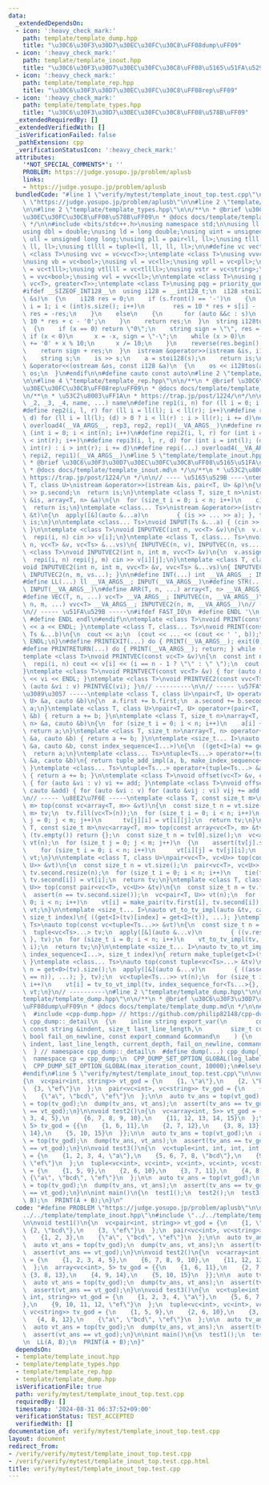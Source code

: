 ```yaml
---
data:
  _extendedDependsOn:
  - icon: ':heavy_check_mark:'
    path: template/template_dump.hpp
    title: "\u30C6\u30F3\u30D7\u30EC\u30FC\u30C8\uFF08dump\uFF09"
  - icon: ':heavy_check_mark:'
    path: template/template_inout.hpp
    title: "\u30C6\u30F3\u30D7\u30EC\u30FC\u30C8\uFF08\u5165\u51FA\u529B\uFF09"
  - icon: ':heavy_check_mark:'
    path: template/template_rep.hpp
    title: "\u30C6\u30F3\u30D7\u30EC\u30FC\u30C8\uFF08rep\uFF09"
  - icon: ':heavy_check_mark:'
    path: template/template_types.hpp
    title: "\u30C6\u30F3\u30D7\u30EC\u30FC\u30C8\uFF08\u578B\uFF09"
  _extendedRequiredBy: []
  _extendedVerifiedWith: []
  _isVerificationFailed: false
  _pathExtension: cpp
  _verificationStatusIcon: ':heavy_check_mark:'
  attributes:
    '*NOT_SPECIAL_COMMENTS*': ''
    PROBLEM: https://judge.yosupo.jp/problem/aplusb
    links:
    - https://judge.yosupo.jp/problem/aplusb
  bundledCode: "#line 1 \"verify/mytest/template_inout_top.test.cpp\"\n#define PROBLEM\
    \ \"https://judge.yosupo.jp/problem/aplusb\"\n\n#line 2 \"template/template_inout.hpp\"\
    \n\n#line 2 \"template/template_types.hpp\"\n\n/**\n * @brief \u30C6\u30F3\u30D7\
    \u30EC\u30FC\u30C8\uFF08\u578B\uFF09\n * @docs docs/template/template_types.md\n\
    \ */\n\n#include <bits/stdc++.h>\nusing namespace std;\n\nusing ll = long long;\n\
    using dbl = double;\nusing ld = long double;\nusing uint = unsigned int;\nusing\
    \ ull = unsigned long long;\nusing pll = pair<ll, ll>;\nusing tlll = tuple<ll,\
    \ ll, ll>;\nusing tllll = tuple<ll, ll, ll, ll>;\n\n#define vc vector\ntemplate\
    \ <class T>\nusing vvc = vc<vc<T>>;\ntemplate <class T>\nusing vvvc = vc<vc<vc<T>>>;\n\
    \nusing vb = vc<bool>;\nusing vl = vc<ll>;\nusing vpll = vc<pll>;\nusing vtlll\
    \ = vc<tlll>;\nusing vtllll = vc<tllll>;\nusing vstr = vc<string>;\nusing vvb\
    \ = vvc<bool>;\nusing vvl = vvc<ll>;\n\ntemplate <class T>\nusing pql = priority_queue<T,\
    \ vc<T>, greater<T>>;\ntemplate <class T>\nusing pqg = priority_queue<T>;\n\n\
    #ifdef __SIZEOF_INT128__\n  using i128 = __int128_t;\n  i128 stoi128(const string\
    \ &s)\n  {\n    i128 res = 0;\n    if (s.front() == '-')\n    {\n      for (int\
    \ i = 1; i < (int)s.size(); i++)\n        res = 10 * res + s[i] - '0';\n     \
    \ res = -res;\n    }\n    else\n    {\n      for (auto &&c : s)\n        res =\
    \ 10 * res + c - '0';\n    }\n    return res;\n  }\n  string i128tos(i128 x)\n\
    \  {\n    if (x == 0) return \"0\";\n    string sign = \"\", res = \"\";\n   \
    \ if (x < 0)\n      x = -x, sign = \"-\";\n    while (x > 0)\n    {\n      res\
    \ += '0' + x % 10;\n      x /= 10;\n    }\n    reverse(res.begin(), res.end());\n\
    \    return sign + res;\n  }\n  istream &operator>>(istream &is, i128 &a)\n  {\n\
    \    string s;\n    is >> s;\n    a = stoi128(s);\n    return is;\n  }\n  ostream\
    \ &operator<<(ostream &os, const i128 &a)\n  {\n    os << i128tos(a);\n    return\
    \ os;\n  }\n#endif\n\n#define cauto const auto\n#line 2 \"template/template_rep.hpp\"\
    \n\n#line 4 \"template/template_rep.hpp\"\n\n/**\n * @brief \u30C6\u30F3\u30D7\
    \u30EC\u30FC\u30C8\uFF08rep\uFF09\n * @docs docs/template/template_rep.md\n */\n\
    \n/**\n * \u53C2\u8003\uFF1A\n * https://trap.jp/post/1224/\n*/\n\n#define overload4(_1,\
    \ _2, _3, _4, name, ...) name\n#define rep1(i, n) for (ll i = 0; i < ll(n); i++)\n\
    #define rep2(i, l, r) for (ll i = ll(l); i < ll(r); i++)\n#define rep3(i, l, r,\
    \ d) for (ll i = ll(l); (d) > 0 ? i < ll(r) : i > ll(r); i += d)\n#define rep(...)\
    \ overload4(__VA_ARGS__, rep3, rep2, rep1)(__VA_ARGS__)\n#define repi1(i, n) for\
    \ (int i = 0; i < int(n); i++)\n#define repi2(i, l, r) for (int i = int(l); i\
    \ < int(r); i++)\n#define repi3(i, l, r, d) for (int i = int(l); (d) > 0 ? i <\
    \ int(r) : i > int(r); i += d)\n#define repi(...) overload4(__VA_ARGS__, repi3,\
    \ repi2, repi1)(__VA_ARGS__)\n#line 5 \"template/template_inout.hpp\"\n\n/**\n\
    \ * @brief \u30C6\u30F3\u30D7\u30EC\u30FC\u30C8\uFF08\u5165\u51FA\u529B\uFF09\n\
    \ * @docs docs/template/template_inout.md\n */\n/**\n * \u53C2\u8003\uFF1A\n *\
    \ https://trap.jp/post/1224/\n */\n\n// ---- \u5165\u529B ----\ntemplate <class\
    \ T, class U>\nistream &operator>>(istream &is, pair<T, U> &p)\n{\n  cin >> p.first\
    \ >> p.second;\n  return is;\n}\ntemplate <class T, size_t n>\nistream &operator>>(istream\
    \ &is, array<T, n> &a)\n{\n  for (size_t i = 0; i < n; i++)\n    cin >> a[i];\n\
    \  return is;\n}\ntemplate <class... Ts>\nistream &operator>>(istream &is, tuple<Ts...>\
    \ &t)\n{\n  apply([&](auto &...a)\n        { (is >> ... >> a); }, t);\n  return\
    \ is;\n}\n\ntemplate <class... Ts>\nvoid INPUT(Ts &...a) { (cin >> ... >> a);\
    \ }\n\ntemplate <class T>\nvoid INPUTVEC(int n, vc<T> &v)\n{\n  v.resize(n);\n\
    \  repi(i, n) cin >> v[i];\n}\ntemplate <class T, class... Ts>\nvoid INPUTVEC(int\
    \ n, vc<T> &v, vc<Ts> &...vs)\n{ INPUTVEC(n, v), INPUTVEC(n, vs...); }\n\ntemplate\
    \ <class T>\nvoid INPUTVEC2(int n, int m, vvc<T> &v)\n{\n  v.assign(n, vc<T>(m));\n\
    \  repi(i, n) repi(j, m) cin >> v[i][j];\n}\ntemplate <class T, class... Ts>\n\
    void INPUTVEC2(int n, int m, vvc<T> &v, vvc<Ts> &...vs)\n{ INPUTVEC2(n, m, v),\
    \ INPUTVEC2(n, m, vs...); }\n\n#define INT(...) int __VA_ARGS__; INPUT(__VA_ARGS__)\n\
    #define LL(...) ll __VA_ARGS__; INPUT(__VA_ARGS__)\n#define STR(...) string __VA_ARGS__;\
    \ INPUT(__VA_ARGS__)\n#define ARR(T, n, ...) array<T, n> __VA_ARGS__; INPUT(__VA_ARGS__)\n\
    #define VEC(T, n, ...) vc<T> __VA_ARGS__; INPUTVEC(n, __VA_ARGS__)\n#define VEC2(T,\
    \ n, m, ...) vvc<T> __VA_ARGS__; INPUTVEC2(n, m, __VA_ARGS__)\n// ----------\n\
    \n// ----- \u51FA\u529B -----\n#ifdef FAST_IO\n  #define ENDL '\\n'\n#else\n \
    \ #define ENDL endl\n#endif\n\ntemplate <class T>\nvoid PRINT(const T &a) { cout\
    \ << a << ENDL; }\ntemplate <class T, class... Ts>\nvoid PRINT(const T &a, const\
    \ Ts &...b)\n{\n  cout << a;\n  (cout << ... << (cout << ' ', b));\n  cout <<\
    \ ENDL;\n}\n#define PRINTEXIT(...) do { PRINT(__VA_ARGS__); exit(0); } while (false)\n\
    #define PRINTRETURN(...) do { PRINT(__VA_ARGS__); return; } while (false)\n\n\
    template <class T>\nvoid PRINTVEC(const vc<T> &v)\n{\n  const int n = v.size();\n\
    \  repi(i, n) cout << v[i] << (i == n - 1 ? \"\" : \" \");\n  cout << ENDL;\n\
    }\ntemplate <class T>\nvoid PRINTVECT(const vc<T> &v) { for (auto &vi : v) cout\
    \ << vi << ENDL; }\ntemplate <class T>\nvoid PRINTVEC2(const vvc<T> &v) { for\
    \ (auto &vi : v) PRINTVEC(vi); }\n// ----------\n\n// ----- \u57FA\u6E96\u305A\
    \u3089\u3057 -----\ntemplate <class T, class U>\npair<T, U> operator+=(pair<T,\
    \ U> &a, cauto &b)\n{\n  a.first += b.first;\n  a.second += b.second;\n  return\
    \ a;\n}\ntemplate <class T, class U>\npair<T, U> operator+(pair<T, U> &a, cauto\
    \ &b) { return a += b; }\n\ntemplate <class T, size_t n>\narray<T, n> operator+=(array<T,\
    \ n> &a, cauto &b)\n{\n  for (size_t i = 0; i < n; i++)\n    a[i] += b[i];\n \
    \ return a;\n}\ntemplate <class T, size_t n>\narray<T, n> operator+(array<T, n>\
    \ &a, cauto &b) { return a += b; }\n\ntemplate <size_t... I>\nauto tuple_add_impl(auto\
    \ &a, cauto &b, const index_sequence<I...>)\n{\n  ((get<I>(a) += get<I>(b)), ...);\n\
    \  return a;\n}\ntemplate <class... Ts>\ntuple<Ts...> operator+=(tuple<Ts...>\
    \ &a, cauto &b)\n{ return tuple_add_impl(a, b, make_index_sequence<tuple_size_v<tuple<Ts...>>>{});\
    \ }\ntemplate <class... Ts>\ntuple<Ts...> operator+(tuple<Ts...> &a, cauto &b)\
    \ { return a += b; }\n\ntemplate <class T>\nvoid offset(vc<T> &v, cauto &add)\
    \ { for (auto &vi : v) vi += add; }\ntemplate <class T>\nvoid offset(vvc<T> &v,\
    \ cauto &add) { for (auto &vi : v) for (auto &vij : vi) vij += add; }\n// ----------\n\
    \n// ----- \u8EE2\u7F6E -----\ntemplate <class T, const size_t m>\narray<vc<T>,\
    \ m> top(const vc<array<T, m>> &vt)\n{\n  const size_t n = vt.size();\n  array<vc<T>,\
    \ m> tv;\n  tv.fill(vc<T>(n));\n  for (size_t i = 0; i < n; i++)\n    for (size_t\
    \ j = 0; j < m; j++)\n      tv[j][i] = vt[i][j];\n  return tv;\n}\ntemplate <class\
    \ T, const size_t m>\nvc<array<T, m>> top(const array<vc<T>, m> &tv)\n{\n  if\
    \ (tv.empty()) return {};\n  const size_t n = tv[0].size();\n  vc<array<T, m>>\
    \ vt(n);\n  for (size_t j = 0; j < m; j++)\n  {\n    assert(tv[j].size() == n);\n\
    \    for (size_t i = 0; i < n; i++)\n      vt[i][j] = tv[j][i];\n  }\n  return\
    \ vt;\n}\n\ntemplate <class T, class U>\npair<vc<T>, vc<U>> top(const vc<pair<T,\
    \ U>> &vt)\n{\n  const size_t n = vt.size();\n  pair<vc<T>, vc<U>> tv;\n  tv.first.resize(n),\
    \ tv.second.resize(n);\n  for (size_t i = 0; i < n; i++)\n    tie(tv.first[i],\
    \ tv.second[i]) = vt[i];\n  return tv;\n}\ntemplate <class T, class U>\nvc<pair<T,\
    \ U>> top(const pair<vc<T>, vc<U>> &tv)\n{\n  const size_t n = tv.first.size();\n\
    \  assert(n == tv.second.size());\n  vc<pair<T, U>> vt(n);\n  for (size_t i =\
    \ 0; i < n; i++)\n    vt[i] = make_pair(tv.first[i], tv.second[i]);\n  return\
    \ vt;\n}\n\ntemplate <size_t... I>\nauto vt_to_tv_impl(auto &tv, cauto &t, index_sequence<I...>,\
    \ size_t index)\n{ ((get<I>(tv)[index] = get<I>(t)), ...); }\ntemplate <class...\
    \ Ts>\nauto top(const vc<tuple<Ts...>> &vt)\n{\n  const size_t n = vt.size();\n\
    \  tuple<vc<Ts>...> tv;\n  apply([&](auto &...v)\n        { ((v.resize(n)), ...);\
    \ }, tv);\n  for (size_t i = 0; i < n; i++)\n    vt_to_tv_impl(tv, vt[i], make_index_sequence<tuple_size_v<decltype(tv)>>{},\
    \ i);\n  return tv;\n}\n\ntemplate <size_t... I>\nauto tv_to_vt_impl(cauto &tv,\
    \ index_sequence<I...>, size_t index)\n{ return make_tuple(get<I>(tv)[index]...);\
    \ }\ntemplate <class... Ts>\nauto top(const tuple<vc<Ts>...> &tv)\n{\n  size_t\
    \ n = get<0>(tv).size();\n  apply([&](auto &...v)\n        { ((assert(v.size()\
    \ == n)), ...); }, tv);\n  vc<tuple<Ts...>> vt(n);\n  for (size_t i = 0; i < n;\
    \ i++)\n    vt[i] = tv_to_vt_impl(tv, index_sequence_for<Ts...>{}, i);\n  return\
    \ vt;\n}\n// ----------\n#line 2 \"template/template_dump.hpp\"\n\n#line 4 \"\
    template/template_dump.hpp\"\n\n/**\n * @brief \u30C6\u30F3\u30D7\u30EC\u30FC\u30C8\
    \uFF08dump\uFF09\n * @docs docs/template/template_dump.md\n */\n\n#ifdef LOCAL\n\
    \  #include <cpp-dump.hpp> // https://github.com/philip82148/cpp-dump\n  namespace\
    \ cpp_dump::_detail\n  {\n    inline string export_var(\n        const i128 &x,\
    \ const string &indent, size_t last_line_length,\n        size_t current_depth,\
    \ bool fail_on_newline, const export_command &command\n    ) {\n      return export_var(i128tos(x),\
    \ indent, last_line_length, current_depth, fail_on_newline, command);\n    }\n\
    \  } // namespace cpp_dump::_detail\n  #define dump(...) cpp_dump(__VA_ARGS__)\n\
    \  namespace cp = cpp_dump;\n  CPP_DUMP_SET_OPTION_GLOBAL(log_label_func, cp::log_label::line());\n\
    \  CPP_DUMP_SET_OPTION_GLOBAL(max_iteration_count, 10000);\n#else\n  #define dump(...)\n\
    #endif\n#line 5 \"verify/mytest/template_inout_top.test.cpp\"\n\nvoid test1()\n\
    {\n  vc<pair<int, string>> vt_god = {\n    {1, \"a\"},\n    {2, \"bcd\"},\n  \
    \  {3, \"ef\"}\n  };\n  pair<vc<int>, vc<string>> tv_god = {\n    {1, 2, 3},\n\
    \    {\"a\", \"bcd\", \"ef\"}\n  };\n\n  auto tv_ans = top(vt_god);\n  auto vt_ans\
    \ = top(tv_god);\n  dump(tv_ans, vt_ans);\n  assert(tv_ans == tv_god);\n  assert(vt_ans\
    \ == vt_god);\n}\n\nvoid test2()\n{\n  vc<array<int, 5>> vt_god = {\n    {1, 2,\
    \ 3, 4, 5},\n    {6, 7, 8, 9, 10},\n    {11, 12, 13, 14, 15}\n  };\n  array<vc<int>,\
    \ 5> tv_god = {{\n    {1, 6, 11},\n    {2, 7, 12},\n    {3, 8, 13},\n    {4, 9,\
    \ 14},\n    {5, 10, 15}\n  }};\n\n  auto tv_ans = top(vt_god);\n  auto vt_ans\
    \ = top(tv_god);\n  dump(tv_ans, vt_ans);\n  assert(tv_ans == tv_god);\n  assert(vt_ans\
    \ == vt_god);\n}\n\nvoid test3()\n{\n  vc<tuple<int, int, int, int, string>> vt_god\
    \ = {\n    {1, 2, 3, 4, \"a\"},\n    {5, 6, 7, 8, \"bcd\"},\n    {9, 10, 11, 12,\
    \ \"ef\"}\n  };\n  tuple<vc<int>, vc<int>, vc<int>, vc<int>, vc<string>> tv_god\
    \ = {\n    {1, 5, 9},\n    {2, 6, 10},\n    {3, 7, 11},\n    {4, 8, 12},\n   \
    \ {\"a\", \"bcd\", \"ef\"}\n  };\n\n  auto tv_ans = top(vt_god);\n  auto vt_ans\
    \ = top(tv_god);\n  dump(tv_ans, vt_ans);\n  assert(tv_ans == tv_god);\n  assert(vt_ans\
    \ == vt_god);\n}\n\nint main()\n{\n  test1();\n  test2();\n  test3();\n\n  LL(A,\
    \ B);\n  PRINT(A + B);\n}\n"
  code: "#define PROBLEM \"https://judge.yosupo.jp/problem/aplusb\"\n\n#include \"\
    ../../template/template_inout.hpp\"\n#include \"../../template/template_dump.hpp\"\
    \n\nvoid test1()\n{\n  vc<pair<int, string>> vt_god = {\n    {1, \"a\"},\n   \
    \ {2, \"bcd\"},\n    {3, \"ef\"}\n  };\n  pair<vc<int>, vc<string>> tv_god = {\n\
    \    {1, 2, 3},\n    {\"a\", \"bcd\", \"ef\"}\n  };\n\n  auto tv_ans = top(vt_god);\n\
    \  auto vt_ans = top(tv_god);\n  dump(tv_ans, vt_ans);\n  assert(tv_ans == tv_god);\n\
    \  assert(vt_ans == vt_god);\n}\n\nvoid test2()\n{\n  vc<array<int, 5>> vt_god\
    \ = {\n    {1, 2, 3, 4, 5},\n    {6, 7, 8, 9, 10},\n    {11, 12, 13, 14, 15}\n\
    \  };\n  array<vc<int>, 5> tv_god = {{\n    {1, 6, 11},\n    {2, 7, 12},\n   \
    \ {3, 8, 13},\n    {4, 9, 14},\n    {5, 10, 15}\n  }};\n\n  auto tv_ans = top(vt_god);\n\
    \  auto vt_ans = top(tv_god);\n  dump(tv_ans, vt_ans);\n  assert(tv_ans == tv_god);\n\
    \  assert(vt_ans == vt_god);\n}\n\nvoid test3()\n{\n  vc<tuple<int, int, int,\
    \ int, string>> vt_god = {\n    {1, 2, 3, 4, \"a\"},\n    {5, 6, 7, 8, \"bcd\"\
    },\n    {9, 10, 11, 12, \"ef\"}\n  };\n  tuple<vc<int>, vc<int>, vc<int>, vc<int>,\
    \ vc<string>> tv_god = {\n    {1, 5, 9},\n    {2, 6, 10},\n    {3, 7, 11},\n \
    \   {4, 8, 12},\n    {\"a\", \"bcd\", \"ef\"}\n  };\n\n  auto tv_ans = top(vt_god);\n\
    \  auto vt_ans = top(tv_god);\n  dump(tv_ans, vt_ans);\n  assert(tv_ans == tv_god);\n\
    \  assert(vt_ans == vt_god);\n}\n\nint main()\n{\n  test1();\n  test2();\n  test3();\n\
    \n  LL(A, B);\n  PRINT(A + B);\n}"
  dependsOn:
  - template/template_inout.hpp
  - template/template_types.hpp
  - template/template_rep.hpp
  - template/template_dump.hpp
  isVerificationFile: true
  path: verify/mytest/template_inout_top.test.cpp
  requiredBy: []
  timestamp: '2024-08-31 06:37:52+09:00'
  verificationStatus: TEST_ACCEPTED
  verifiedWith: []
documentation_of: verify/mytest/template_inout_top.test.cpp
layout: document
redirect_from:
- /verify/verify/mytest/template_inout_top.test.cpp
- /verify/verify/mytest/template_inout_top.test.cpp.html
title: verify/mytest/template_inout_top.test.cpp
---
```


